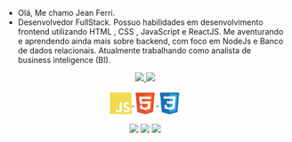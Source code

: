 -  Olá, Me chamo Jean Ferri.
-  Desenvolvedor FullStack. Possuo habilidades em desenvolvimento frontend utilizando HTML , CSS , JavaScript e ReactJS. Me aventurando e aprendendo ainda mais sobre backend, com foco em NodeJs e Banco de dados relacionais. Atualmente trabalhando como analista de business inteligence (BI). 


<div align= 'center' style = "display = inline_block">
  <a href="https://github.com/JnFerri">
  <img height="140em" src="https://github-readme-stats.vercel.app/api?username=JnFerri&show_icons=true&theme=maroongold&include_all_commits=true&count_private=true"/>
  <img height="140em" src="https://github-readme-stats.vercel.app/api/top-langs/?username=JnFerri&layout=compact&langs_count=7&theme=maroongold"/>
</div>
  
  <div align='center' style="display: inline_block"><br>
  <img align="center" alt="Jean-Js" height="40" width="40" src="https://raw.githubusercontent.com/devicons/devicon/master/icons/javascript/javascript-plain.svg">
  <img align="center" alt="Jean-HTML" height="40" width="40" src="https://raw.githubusercontent.com/devicons/devicon/master/icons/html5/html5-original.svg">
  <img align="center" alt="Jean-CSS" height="40" width="40" src="https://raw.githubusercontent.com/devicons/devicon/master/icons/css3/css3-original.svg">
  </div>
  <br>
  
<div align='center' style = "display= inline_block"> 
  <a href="https://instagram.com/jeann.ferri" target="_blank"><img src="https://img.shields.io/badge/-Instagram-%23E4405F?style=for-the-badge&logo=instagram&logoColor=white" target="_blank"></a>
  <a href = "mailto:jeanferrimh@gmail.com"><img src="https://img.shields.io/badge/-Gmail-%23333?style=for-the-badge&logo=gmail&logoColor=white" target="_blank"></a>
  <a href="https://www.linkedin.com/in/jean-ferri-9a9626198/" target="_blank"><img src="https://img.shields.io/badge/-LinkedIn-%230077B5?style=for-the-badge&logo=linkedin&logoColor=white" target="_blank"></a> 
 
 
 
</div>

<!---
JnFerri/JnFerri is a ✨ special ✨ repository because its `README.md` (this file) appears on your GitHub profile.
You can click the Preview link to take a look at your changes.
--->
